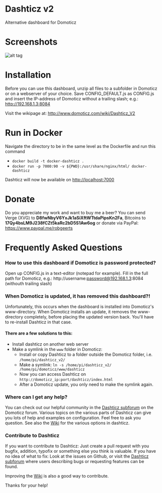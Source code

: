 # Dashticz v2
Alternative dashboard for Domoticz




# Screenshots
![alt tag](http://i.imgur.com/9DBcpNd.jpg)




# Installation
Before you can use this dashboard, unzip all files to a subfolder in Domoticz or on a webserver of your choice.
Save CONFIG_DEFAULT.js as CONFIG.js and insert the IP-address of Domoticz without a trailing slash; e.g.: http://192.168.1.3:8084


Visit the wikipage at: http://www.domoticz.com/wiki/Dashticz_V2

# Run in Docker
Navigate the directory to be in the same level as the Dockerfile and run this command
- `docker build -t docker-dashticz .`
- `docker run -p 7000:90 -v ${PWD}:/usr/share/nginx/html/ docker-dashticz`

Dashticz will now be available on [http://localhost:7000]()


# Donate
Do you appreciate my work and want to buy me a beer? You can send Verge (XVG) to <b>D8fwNbyV6YxJk1aSiXftWTtdaPipsKn2Fa</b>, Bitcoins to <b>17Qy4bsLM9J238fCZt5kaRc2bD5S1Aw6og</b> or donate via PayPal: https://www.paypal.me/robgeerts


# Frequently Asked Questions

### How to use this dashboard if Domoticz is password protected?
Open up CONFIG.js in a text-editor (notepad for example).
Fill in the full path for Domoticz, e.g.: http://username:password@192.168.1.3:8084 (withouth trailing slash)

### When Domoticz is updated, it has removed this dashboard?!
Unfortunately, this occurs when the dashboard is installed into Domoticz's www-directory.
When Domoticz installs an update, it removes the www-directory completely, before placing the updated version back. 
You'll have to re-install Dashticz in that case.

#### There are a few solutions to this:
- Install dashticz on another web server
- Make a symlink in the `www` folder in Domoticz: 
  - Install or copy Dashticz to a folder outside the Domoticz folder, i.e. `/home/pi/dashticz_v2/`
  - Make a symlink: `ln -s /home/pi/dashticz_v2/ /home/pi/domoticz/www/dashticz`
  - Now you can access Dashticz on `http://domoticz_ip:port/dashticz/index.html`
  - After a Domoticz update, you only need to make the symlink again.

### Where can I get any help?
You can check out our helpful community in the [Dashticz subforum](https://www.domoticz.com/forum/viewforum.php?f=67) on the Domoticz forum. Various topics on the various parts of Dashticz can give you lots of help and examples on configuration. Feel free to ask you question.
See also the [Wiki](http://www.domoticz.com/wiki/Dashticz_V2) for the various options in dashticz.

### Contribute to Dashticz
If you want to contribute to Dashticz: Just create a pull request with you bugfix, addition, typofix or something else you think is valuable. If you have no idea of what to fix: Look at the issues on Github, or visit the [Dashticz subforum](https://www.domoticz.com/forum/viewforum.php?f=67) where users describing bugs or requesting features can be found.

Improving the [Wiki](http://www.domoticz.com/wiki/Dashticz_V2) is also a good way to contribute.

Thanks for your help!
